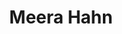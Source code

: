 ---
# Display name
title: Meera Hahn

# Username (this should match the folder name)
authors:
- hahn_meera

# Is this the primary user of the site?
superuser: false

# Role/position
role: Google

# Organizations/Affiliations
organizations:
- name: Georgia Institute of Technology
  url: ""

# Short bio (displayed in user profile at end of posts)
bio: ""

education:
  courses:
  - course: PhD in Computer Science
    institution: Georgia Institute of Technology
    year: 2016-present
  - course: BS in Computer Science
    institution: Emory University
    year: 2016


# Social/Academic Networking
# For available icons, see: https://sourcethemes.com/academic/docs/page-builder/#icons
#   For an email link, use "fas" icon pack, "envelope" icon, and a link in the
#   form "mailto:your-email@example.com" or "#contact" for contact widget.

# Enter email to display Gravatar (if Gravatar enabled in Config)
email: meerahahn[at]gatech.edu

external_link: https://www.meerahahn.net

# Organizational groups that you belong to (for People widget)
#   Set this to `[]` or comment out if you are not using People widget.
user_groups:
- Alumni
weight: 2
---